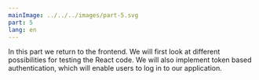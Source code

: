 ```yaml
---
mainImage: ../../../images/part-5.svg
part: 5
lang: en
---
```


<div class="intro">

In this part we return to the frontend. We will first look at different possibilities for testing the React code.  We will also implement token based authentication, which will enable users to log in to our application.

</div>
